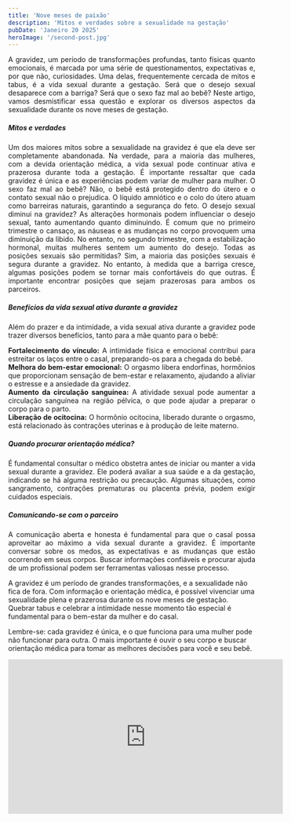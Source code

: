 ```yaml
---
title: 'Nove meses de paixão'
description: 'Mitos e verdades sobre a sexualidade na gestação'
pubDate: 'Janeiro 20 2025'
heroImage: '/second-post.jpg'
---
```

<p style="text-align:justify">
A gravidez, um período de transformações profundas, tanto físicas quanto emocionais, é marcada por uma série de questionamentos, expectativas e, por que não, curiosidades. Uma delas, frequentemente cercada de mitos e tabus, é a vida sexual durante a gestação. Será que o desejo sexual desaparece com a barriga? Será que o sexo faz mal ao bebê? Neste artigo, vamos desmistificar essa questão e explorar os diversos aspectos da sexualidade durante os nove meses de gestação.
</p>

<h5>Mitos e verdades</h5>
<p style="text-align:justify">
Um dos maiores mitos sobre a sexualidade na gravidez é que ela deve ser completamente abandonada. Na verdade, para a maioria das mulheres, com a devida orientação médica, a vida sexual pode continuar ativa e prazerosa durante toda a gestação. É importante ressaltar que cada gravidez é única e as experiências podem variar de mulher para mulher.
O sexo faz mal ao bebê? Não, o bebê está protegido dentro do útero e o contato sexual não o prejudica. O líquido amniótico e o colo do útero atuam como barreiras naturais, garantindo a segurança do feto.
O desejo sexual diminui na gravidez? As alterações hormonais podem influenciar o desejo sexual, tanto aumentando quanto diminuindo. É comum que no primeiro trimestre o cansaço, as náuseas e as mudanças no corpo provoquem uma diminuição da libido. No entanto, no segundo trimestre, com a estabilização hormonal, muitas mulheres sentem um aumento do desejo.
Todas as posições sexuais são permitidas? Sim, a maioria das posições sexuais é segura durante a gravidez. No entanto, à medida que a barriga cresce, algumas posições podem se tornar mais confortáveis do que outras. É importante encontrar posições que sejam prazerosas para ambos os parceiros.
</p>
<h5>Benefícios da vida sexual ativa durante a gravidez</h5>
<p style="text-align:justify">
Além do prazer e da intimidade, a vida sexual ativa durante a gravidez pode trazer diversos benefícios, tanto para a mãe quanto para o bebê:
</p>
<p style="text-align:justify">
<b>Fortalecimento do vínculo:</b> A intimidade física e emocional contribui para estreitar os laços entre o casal, preparando-os para a chegada do bebê.<br>
<b>Melhora do bem-estar emocional:</b> O orgasmo libera endorfinas, hormônios que proporcionam sensação de bem-estar e relaxamento, ajudando a aliviar o estresse e a ansiedade da gravidez.<br>
<b>Aumento da circulação sanguínea:</b> A atividade sexual pode aumentar a circulação sanguínea na região pélvica, o que pode ajudar a preparar o corpo para o parto.<br>
<b>Liberação de ocitocina:</b> O hormônio ocitocina, liberado durante o orgasmo, está relacionado às contrações uterinas e à produção de leite materno.<br>
</p>
<h5>Quando procurar orientação médica?</h5>
<p style="text-align:justify">
É fundamental consultar o médico obstetra antes de iniciar ou manter a vida sexual durante a gravidez. Ele poderá avaliar a sua saúde e a da gestação, indicando se há alguma restrição ou precaução. Algumas situações, como sangramento, contrações prematuras ou placenta prévia, podem exigir cuidados especiais.
</p>
<h5>Comunicando-se com o parceiro</h5>
<p style="text-align:justify">
A comunicação aberta e honesta é fundamental para que o casal possa aproveitar ao máximo a vida sexual durante a gravidez. É importante conversar sobre os medos, as expectativas e as mudanças que estão ocorrendo em seus corpos. Buscar informações confiáveis e procurar ajuda de um profissional podem ser ferramentas valiosas nesse processo.

A gravidez é um período de grandes transformações, e a sexualidade não fica de fora. Com informação e orientação médica, é possível vivenciar uma sexualidade plena e prazerosa durante os nove meses de gestação. Quebrar tabus e celebrar a intimidade nesse momento tão especial é fundamental para o bem-estar da mulher e do casal.

Lembre-se: cada gravidez é única, e o que funciona para uma mulher pode não funcionar para outra. O mais importante é ouvir o seu corpo e buscar orientação médica para tomar as melhores decisões para você e seu bebê.
</p>
<iframe width="560" height="315" src="https://www.youtube.com/embed/oIBDMAtSBXc?si=lboy2icLps0Tacxj" title="YouTube video player" frameborder="0" allow="accelerometer; autoplay; clipboard-write; encrypted-media; gyroscope; picture-in-picture; web-share" referrerpolicy="strict-origin-when-cross-origin" allowfullscreen></iframe>